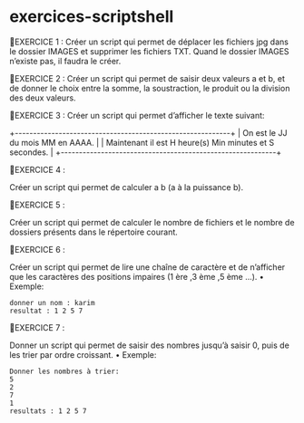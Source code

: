 # exercices-scriptshell

🔴EXERCICE 1 :
Créer un script qui permet de déplacer les fichiers jpg dans le dossier IMAGES et supprimer les fichiers TXT. Quand le dossier IMAGES n’existe pas, il faudra le créer.
  
🔴EXERCICE 2 :
Créer un script qui permet de saisir deux valeurs a et b, et de donner le choix entre la somme, la soustraction, le produit ou la division des deux valeurs.

🔴EXERCICE 3 :
Créer un script qui permet d’afficher le texte suivant:

+-----------------------------------------------------------+
| On est le JJ du mois MM en AAAA.                          |
|  Maintenant il est H heure(s) Min minutes et S secondes.  |
+-----------------------------------------------------------+

🔴EXERCICE 4 :

Créer un script qui permet de calculer a b (a à la puissance b).

🔴EXERCICE 5 :

Créer un script qui permet de calculer le nombre de fichiers et le nombre de dossiers présents dans le répertoire courant.

🔴EXERCICE 6 :

Créer un script qui permet de lire une chaîne de caractère et de n’afficher que les caractères des positions impaires (1 ère ,3 ème ,5 ème ...).
• Exemple:
	
	
	donner un nom : karim
	resultat : 1 2 5 7

🔴EXERCICE 7 :

Donner un script qui permet de saisir des nombres jusqu’à saisir 0, puis de les trier par ordre croissant.
• Exemple:

	Donner les nombres à trier:
	5
	2
	7
	1
	resultats : 1 2 5 7

